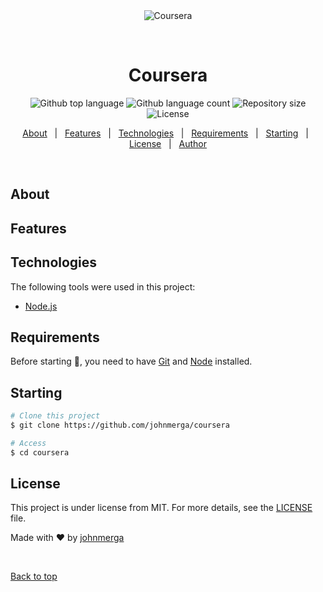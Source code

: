 <div align="center" id="top"> 
  <img src="https://cdn.iconscout.com/icon/free/png-256/coursera-3628707-3029932.png" alt="Coursera" />

  &#xa0;

  <!-- <a href="https://coursera.netlify.app">Demo</a> -->
</div>

<h1 align="center">Coursera</h1>

<p align="center">
  <img alt="Github top language" src="https://img.shields.io/github/languages/top/johnmerga/coursera?color=56BEB8">

  <img alt="Github language count" src="https://img.shields.io/github/languages/count/johnmerga/coursera?color=56BEB8">

  <img alt="Repository size" src="https://img.shields.io/github/repo-size/johnmerga/coursera?color=56BEB8">

  <img alt="License" src="https://img.shields.io/github/license/johnmerga/coursera?color=56BEB8">

  <!-- <img alt="Github issues" src="https://img.shields.io/github/issues/johnmerga/coursera?color=56BEB8" /> -->

  <!-- <img alt="Github forks" src="https://img.shields.io/github/forks/johnmerga/coursera?color=56BEB8" /> -->

  <!-- <img alt="Github stars" src="https://img.shields.io/github/stars/johnmerga/coursera?color=56BEB8" /> -->
</p>

<!-- Status -->

<!-- <h4 align="center"> 
	🚧  Coursera 🚀 Under construction...  🚧
</h4> 

<hr> -->

<p align="center">
  <a href="#dart-about">About</a> &#xa0; | &#xa0; 
  <a href="#sparkles-features">Features</a> &#xa0; | &#xa0;
  <a href="#rocket-technologies">Technologies</a> &#xa0; | &#xa0;
  <a href="#white_check_mark-requirements">Requirements</a> &#xa0; | &#xa0;
  <a href="#checkered_flag-starting">Starting</a> &#xa0; | &#xa0;
  <a href="#memo-license">License</a> &#xa0; | &#xa0;
  <a href="https://github.com/johnmerga" target="_blank">Author</a>
</p>

<br>

##  About ##



## Features ##

## Technologies ##

The following tools were used in this project:

- [Node.js](https://nodejs.org/en/)


##  Requirements ##

Before starting :checkered_flag:, you need to have [Git](https://git-scm.com) and [Node](https://nodejs.org/en/) installed.

## Starting ##

```bash
# Clone this project
$ git clone https://github.com/johnmerga/coursera

# Access
$ cd coursera

```

## License ##

This project is under license from MIT. For more details, see the [LICENSE](LICENSE.md) file.


Made with :heart: by <a href="https://github.com/johnmerga" target="_blank">johnmerga</a>

&#xa0;

<a href="#top">Back to top</a>
